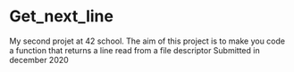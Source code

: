 # Get_next_line
My second projet at 42 school. 
The aim of this project is to make you code a function that returns a line read from a file descriptor
Submitted in december 2020
